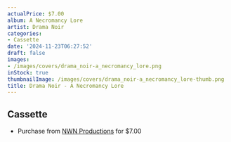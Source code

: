 ```yaml
---
actualPrice: $7.00
album: A Necromancy Lore
artist: Drama Noir
categories:
- Cassette
date: '2024-11-23T06:27:52'
draft: false
images:
- /images/covers/drama_noir-a_necromancy_lore.png
inStock: true
thumbnailImage: /images/covers/drama_noir-a_necromancy_lore-thumb.png
title: Drama Noir - A Necromancy Lore
---
```


## Cassette
* Purchase from [NWN Productions](http://shop.nwnprod.com/index.php?route=product/product&path=73&product_id=22413&sort=pd.name&order=ASC) for $7.00
